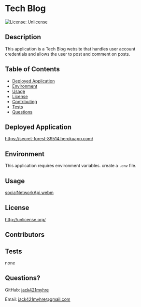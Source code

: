 # Tech Blog
[![License: Unlicense](https://img.shields.io/badge/license-Unlicense-blue.svg)](http://unlicense.org/)
## Description
This application is a Tech Blog website that handles user account credentials and allows the user to post and comment on posts.
## Table of Contents
* [Deployed Application](#deployed-application)
* [Environment](#environment)
* [Usage](#usage)
* [License](#license)
* [Contributing](#contributing)
* [Tests](#tests)
* [Questions](#questions)
## Deployed Application
https://secret-forest-89514.herokuapp.com/
## Environment
This application requires environment variables. create a `.env` file.
## Usage 
[socialNetworkApi.webm](https://user-images.githubusercontent.com/73844213/197938553-bd1ccbad-70fd-45c4-8394-b846506f729e.webm)
## License


http://unlicense.org/
## Contributors

## Tests
none
## Questions?
GitHub: [jack421myhre](https://github.com/jack421myhre)

Email: jack421myhre@gmail.com  